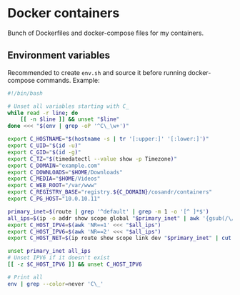 # Docker containers

Bunch of Dockerfiles and docker-compose files for my containers.

## Environment variables

Recommended to create `env.sh` and source it before running docker-compose commands.
Example:

```sh
#!/bin/bash

# Unset all variables starting with C_
while read -r line; do
    [[ -n $line ]] && unset "$line"
done <<< "$(env | grep -oP '^C\_\w+')"

export C_HOSTNAME="$(hostname -s | tr '[:upper:]' '[:lower:]')"
export C_UID="$(id -u)"
export C_GID="$(id -g)"
export C_TZ="$(timedatectl --value show -p Timezone)"
export C_DOMAIN="example.com"
export C_DOWNLOADS="$HOME/Downloads"
export C_MEDIA="$HOME/Videos"
export C_WEB_ROOT="/var/www"
export C_REGISTRY_BASE="registry.${C_DOMAIN}/cosandr/containers"
export C_PG_HOST="10.0.10.11"

primary_inet=$(route | grep '^default' | grep -m 1 -o '[^ ]*$')
all_ips=$(ip -o addr show scope global "$primary_inet" | awk '{gsub(/\/.*/,"",$4); print $4}')
export C_HOST_IPV4=$(awk 'NR==1' <<< "$all_ips")
export C_HOST_IPV6=$(awk 'NR==2' <<< "$all_ips")
export C_HOST_NET=$(ip route show scope link dev "$primary_inet" | cut -d' ' -f1)

unset primary_inet all_ips
# Unset IPV6 if it doesn't exist
[[ -z $C_HOST_IPV6 ]] && unset C_HOST_IPV6

# Print all
env | grep --color=never 'C\_'
```

